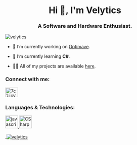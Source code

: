 <h1 align="center">Hi 👋, I'm Velytics</h1>
<h3 align="center">A Software and Hardware Enthusiast.</h3>

<p align="left"> <img src="https://komarev.com/ghpvc/?username=velytics&label=Profile%20views&color=0e75b6&style=flat" alt="velytics" /> </p>

<!-- <p align="left"> <a href="https://github.com/ryo-ma/github-profile-trophy"><img src="https://github-profile-trophy.vercel.app/?username=velytics" alt="velytics" /></a> </p> -->

- 🔭 I’m currently working on [Optimave](https://github.com/).

- 🌱 I’m currently learning **C#**.

- 👨‍💻 All of my projects are available [here](https://github.com/Velytics?tab=repositories).

<h3 align="left">Connect with me:</h3>
<p align="left">
<a href="Velytics#0829" target="blank"><img align="center" src="https://cdn.jsdelivr.net/npm/simple-icons@3.0.1/icons/discord.svg" alt="7c7UjYENza" height="30" width="40" /></a>
</p>

<h3 align="left">Languages & Technologies:</h3>
<p align="left"> <a href="https://developer.mozilla.org/en-US/docs/Web/JavaScript" target="_blank"> <img src="https://cdn.jsdelivr.net/gh/devicons/devicon/icons/javascript/javascript-plain.svg" alt="javascript" width="40" height="40"/> </a> <a href="https://docs.microsoft.com/en-us/dotnet/csharp/" target="_blank"> <img src="https://raw.githubusercontent.com/jmnote/z-icons/master/svg/c.svg" alt="CSharp" width="40" height="40"/>

<p>&nbsp;<img align="center" src="https://github-readme-stats.vercel.app/api?username=velytics&show_icons=true&locale=en" alt="velytics" /></p>
